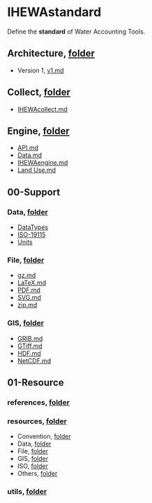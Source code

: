 # IHEWAstandard

Define the **standard** of Water Accounting Tools.


## Architecture, [folder](./Architecture)

  - Version 1, [v1.md](./Architecture/v1.md)


## Collect, [folder](./Collect)

  - [IHEWAcollect.md](./Collect/IHEWAcollect.md)


## Engine, [folder](./Engine)

  - [API.md](./Engine/API.md)
  - [Data.md](./Engine/Data.md)
  - [IHEWAengine.md](./Engine/IHEWAengine.md)
  - [Land Use.md](./Engine/Land%20Use.md)


## 00-Support


### Data, [folder](./00-Support/Data)

  - [DataTypes](./00-Support/Data/DataTypes.md)
  - [ISO-19115](./00-Support/Data/ISO-19115.md)
  - [Units](./00-Support/Data/Units.md)

### File, [folder](./00-Support/File)

  - [gz.md](./00-Support/File/gz.md)
  - [LaTeX.md](./00-Support/File/LaTeX.md)
  - [PDF.md](./00-Support/File/PDF.md)
  - [SVG.md](./00-Support/File/SVG.md)
  - [zip.md](./00-Support/File/zip.md)

### GIS, [folder](./00-Support/GIS)

  - [GRIB.md](./00-Support/GIS/GRIB.md)
  - [GTiff.md](./00-Support/GIS/GTiff.md)
  - [HDF.md](./00-Support/GIS/HDF.md)
  - [NetCDF.md](./00-Support/GIS/NetCDF.md)


## 01-Resource

### references, [folder](./01-Resource/references)

### resources, [folder](./01-Resource/resources)

  - Convention, [folder](./01-Resource/resources/Convention)
  - Data, [folder](./01-Resource/resources/Data)
  - File, [folder](./01-Resource/resources/File)
  - GIS, [folder](./01-Resource/resources/GIS)
  - ISO, [folder](./01-Resource/resources/ISO)
  - Others, [folder](./01-Resource/resources/Others)

### utils, [folder](./01-Resource/utils)
